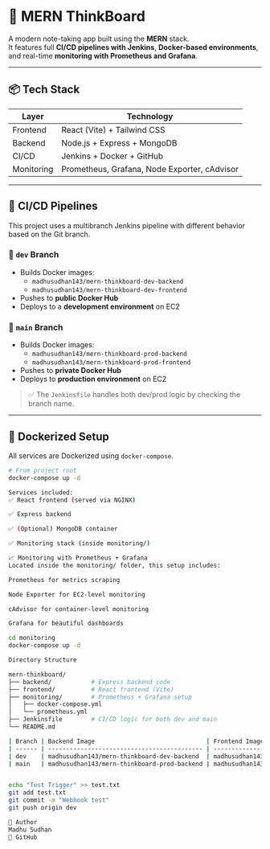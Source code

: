 # 🧠 MERN ThinkBoard

A modern note-taking app built using the **MERN** stack.  
It features full **CI/CD pipelines with Jenkins**, **Docker-based environments**, and real-time **monitoring with Prometheus and Grafana**.

---

## 📦 Tech Stack

| Layer       | Technology                                |
|-------------|--------------------------------------------|
| Frontend    | React (Vite) + Tailwind CSS               |
| Backend     | Node.js + Express + MongoDB               |
| CI/CD       | Jenkins + Docker + GitHub                 |
| Monitoring  | Prometheus, Grafana, Node Exporter, cAdvisor |

---

## 🚀 CI/CD Pipelines

This project uses a multibranch Jenkins pipeline with different behavior based on the Git branch.

### 🔧 `dev` Branch

- Builds Docker images:
  - `madhusudhan143/mern-thinkboard-dev-backend`
  - `madhusudhan143/mern-thinkboard-dev-frontend`
- Pushes to **public Docker Hub**
- Deploys to a **development environment** on EC2

### 🔐 `main` Branch

- Builds Docker images:
  - `madhusudhan143/mern-thinkboard-prod-backend`
  - `madhusudhan143/mern-thinkboard-prod-frontend`
- Pushes to **private Docker Hub**
- Deploys to **production environment** on EC2

> ✅ The `Jenkinsfile` handles both dev/prod logic by checking the branch name.

---

## 🐳 Dockerized Setup

All services are Dockerized using `docker-compose`.

```bash
# From project root
docker-compose up -d

Services included:
✅ React frontend (served via NGINX)

✅ Express backend

✅ (Optional) MongoDB container

✅ Monitoring stack (inside monitoring/)

📈 Monitoring with Prometheus + Grafana
Located inside the monitoring/ folder, this setup includes:

Prometheus for metrics scraping

Node Exporter for EC2-level monitoring

cAdvisor for container-level monitoring

Grafana for beautiful dashboards

cd monitoring
docker-compose up -d

Directory Structure

mern-thinkboard/
├── backend/           # Express backend code
├── frontend/          # React frontend (Vite)
├── monitoring/        # Prometheus + Grafana setup
│   ├── docker-compose.yml
│   └── prometheus.yml
├── Jenkinsfile        # CI/CD logic for both dev and main
└── README.md

| Branch | Backend Image                               | Frontend Image                               |
| ------ | ------------------------------------------- | -------------------------------------------- |
| dev    | madhusudhan143/mern-thinkboard-dev-backend  | madhusudhan143/mern-thinkboard-dev-frontend  |
| main   | madhusudhan143/mern-thinkboard-prod-backend | madhusudhan143/mern-thinkboard-prod-frontend |


echo "Test Trigger" >> test.txt
git add test.txt
git commit -m "Webhook test"
git push origin dev

👤 Author
Madhu Sudhan
🔗 GitHub

